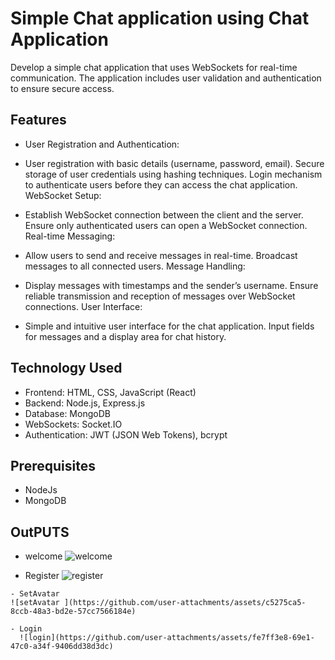 # Simple Chat application using Chat Application

Develop a simple chat application that uses WebSockets for real-time communication. The application includes user validation and authentication to ensure secure access.
## Features
- User Registration and Authentication:

- User registration with basic details (username, password, email).
Secure storage of user credentials using hashing techniques.
Login mechanism to authenticate users before they can access the chat application.
WebSocket Setup:

- Establish WebSocket connection between the client and the server.
Ensure only authenticated users can open a WebSocket connection.
Real-time Messaging:

- Allow users to send and receive messages in real-time.
Broadcast messages to all connected users.
Message Handling:

- Display messages with timestamps and the sender’s username.
Ensure reliable transmission and reception of messages over WebSocket connections.
User Interface:

- Simple and intuitive user interface for the chat application.
Input fields for messages and a display area for chat history.

## Technology Used
- Frontend: HTML, CSS, JavaScript (React)
- Backend: Node.js, Express.js
- Database: MongoDB
- WebSockets: Socket.IO
- Authentication: JWT (JSON Web Tokens), bcrypt

## Prerequisites
- NodeJs
- MongoDB

## OutPUTS

   - welcome
     ![welcome](https://github.com/user-attachments/assets/eec51a86-99b7-4558-a106-b9f4288fa68e)

   - Register
     ![register](https://github.com/user-attachments/assets/722d6155-9af2-4e73-bf45-ffdcf9888feb)

    - SetAvatar
    ![setAvatar ](https://github.com/user-attachments/assets/c5275ca5-8ccb-48a3-bd2e-57cc7566184e)

    - Login
      ![login](https://github.com/user-attachments/assets/fe7ff3e8-69e1-47c0-a34f-9406dd38d3dc)
      





